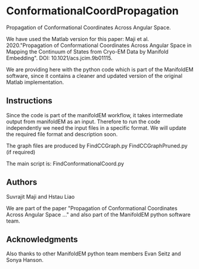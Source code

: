 # ConformationalCoordPropagation
Propagation of Conformational Coordinates Across Angular Space.

We have used the Matlab version for this paper:
Maji et al. 2020."Propagation of Conformational Coordinates Across Angular Space in Mapping the Continuum of States from Cryo-EM Data by Manifold Embedding". DOI: 10.1021/acs.jcim.9b01115.

We are providing here with the python code which is part of the ManifoldEM software, since it contains a cleaner and updated version of the original Matlab implementation.


## Instructions
Since the code is part of the manifoldEM workflow, it takes intermediate output from manifoldEM as an input. 
Therefore to run the code independently we need the input files in a specific format. We will update the required file format and description soon.

The graph files are produced by 
FindCCGraph.py
FindCCGraphPruned.py (if required)

The main script is:
FindConformationalCoord.py

## Authors
Suvrajit Maji and Hstau Liao

We are part of the paper "Propagation of Conformational Coordinates Across Angular Space ..." and also part of the ManifoldEM python software team.

## Acknowledgments
Also thanks to other ManifoldEM python team members Evan Seitz and Sonya Hanson.




